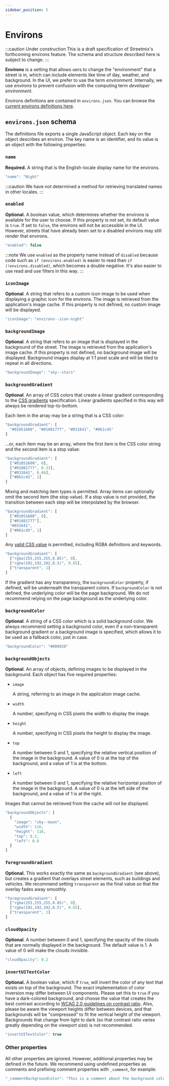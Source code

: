 ```yaml
---
sidebar_position: 5
---
```


# Environs

:::caution Under construction This is a draft specification of Streetmix's forthcoming environs feature. The schema and structure described here is subject to change. :::

**Environs** is a setting that allows uers to change the "environment" that a street is in, which can include elements like time of day, weather, and background. In the UI, we prefer to use the term _environment_. Internally, we use _environs_ to prevent confusion with the computing term _developer environment_.

Environs definitions are contained in `environs.json`. You can browse the [current environs definitions here](https://github.com/streetmix/streetmix/blob/main/assets/scripts/streets/environs.json).

## `environs.json` schema

The definitions file exports a single JavaScript object. Each key on the object describes an environ. The key name is an identifier, and its value is an object with the following properties:

### `name`

**Required.** A string that is the English-locale display name for the environs.

```js
"name": "Night"
```

:::caution We have not determined a method for retrieving translated names in other locales. :::

### `enabled`

**Optional.** A boolean value, which determines whether the environs is available for the user to choose. If this property is not set, its default value is `true`. If set to `false`, the environs will not be accessible in the UI. However, streets that have already been set to a disabled environs may still render that environs.

```js
"enabled": false
```

:::note We use `enabled` as the property name instead of `disabled` because code such as `if (environs.enabled)` is easier to read than `if (!environs.disabled)`, which becomes a double negative. It's also easier to use read and use filters in this way. :::

### `iconImage`

**Optional**. A string that refers to a custom icon image to be used when displaying a graphic icon for the environs. The image is retrieved from the application's image cache. If this property is not defined, no custom image will be displayed.

```js
"iconImage": "environs--icon-night"
```

### `backgroundImage`

**Optional**. A string that refers to an image that is displayed in the background of the street. The image is retrieved from the application's image cache. If this property is not defined, no background image will be displayed. Background images display at 1:1 pixel scale and will be tiled to repeat in all directions.

```js
"backgroundImage": "sky--stars"
```

### `backgroundGradient`

**Optional**. An array of CSS colors that create a linear gradient corresponding to the [CSS gradients](https://developer.mozilla.org/en-US/docs/Web/CSS/CSS_Images/Using_CSS_gradients) specification. Linear gradients specified in this way will always be rendered top-to-bottom.

Each item in the array may be a string that is a CSS color:

```js
"backgroundGradient": [
  "#01051600", "#01081777", "#031641", "#061c45"
]
```

...or, each item may be an array, where the first item is the CSS color string and the second item is a stop value:

```js
"backgroundGradient": [
  ["#01051600", 0],
  ["#01081777", 0.33],
  ["#031641", 0.66],
  ["#061c45", 1]
]
```

Mixing and matching item types is permitted. Array items can optionally omit the second item (the stop value). If a stop value is not provided, the transition between each step will be interpolated by the browser.

```js
"backgroundGradient": [
  ["#01051600", 0],
  ["#01081777"],
  "#031641",
  ["#061c45", 1]
]
```

Any [valid CSS value](https://developer.mozilla.org/en-US/docs/Web/CSS/color) is permitted, including RGBA definitions and keywords.

```js
"backgroundGradient": [
  ["rgba(255,255,255,0.85)", 0],
  ["rgba(192,192,192,0.5)", 0.85],
  ["transparent", 1]
]
```

If the gradient has any transparency, the `backgroundColor` property, if defined, will be underneath the transparent colors. If `backgroundColor` is not defined, the underlying color will be the page background. We do not recommend relying on the page background as the underlying color.

### `backgroundColor`

**Optional**. A string of a CSS color which is a solid background color. We always recommend setting a background color, even if a non-transparent background gradient or a background image is specified, which allows it to be used as a fallback color, just in case.

```js
"backgroundColor": "#000928"
```

### `backgroundObjects`

**Optional**. An array of objects, defining images to be displayed in the background. Each object has five required properties:

- `image`

  A string, referring to an image in the application image cache.

- `width`

  A number, specifying in CSS pixels the width to display the image.

- `height`

  A number, specifying in CSS pixels the height to display the image.

- `top`

  A number between 0 and 1, specifying the relative vertical position of the image in the background. A value of 0 is at the top of the background, and a value of 1 is at the bottom.

- `left`

  A number between 0 and 1, specifying the relative horizontal position of the image in the background. A value of 0 is at the left side of the background, and a value of 1 is at the right.

Images that cannot be retrieved from the cache will not be displayed.

```js
"backgroundObjects": [
  {
    "image": "sky--moon",
    "width": 116,
    "height": 116,
    "top": 0.2,
    "left": 0.8
  }
]
```

### `foregroundGradient`

**Optional.** This works exactly the same as `backgroundGradient` (see above), but creates a gradient that overlays street elements, such as buildings and vehicles. We recommend setting `transparent` as the final value so that the overlay fades away smoothly.

```js
"foregroundGradient": [
  ["rgba(255,255,255,0.85)", 0],
  ["rgba(192,192,192,0.5)", 0.85],
  ["transparent", 1]
]
```

### `cloudOpacity`

**Optional**. A number between 0 and 1, specifying the opacity of the clouds that are normally displayed in the background. The default value is 1. A value of 0 will make the clouds invisible.

```js
"cloudOpacity": 0.2
```

### `invertUITextColor`

**Optional.** A boolean value, which if `true`, will invert the color of any text that exists on top of the background. The exact implementation of color inversion may differ between UI components. Please set this to `true` if you have a dark-colored background, and choose the value that creates the best contrast according to [WCAG 2.0 guidelines on contrast ratio](https://contrast-ratio.com). Also, please be aware the viewport heights differ between devices, and that backgrounds will be "compressed" to fit the vertical height of the viewport. Backgrounds that change from light to dark (so that contrast ratio varies greatly depending on the viewport size) is not recommended.

```js
"invertUITextColor": true
```

### Other properties

All other properties are ignored. However, additional properties may be defined in the future. We recommend using undefined properties as comments and prefixing comment properties with `_comment`, for example:

```js
"_commentBackgroundColor": "This is a comment about the background color."
```

